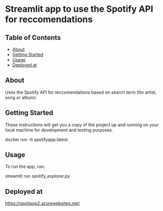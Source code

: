 # Streamlit app to use the Spotify API for reccomendations 

## Table of Contents

- [About](#about)
- [Getting Started](#getting_started)
- [Usage](#usage)
- [Deployed at](#deploy)


## About <a name = "about"></a>

Uses the Spotify API for reccomendations based on search term (for artist, song or album).





## Getting Started <a name = "getting_started"></a>

These instructions will get you a copy of the project up and running on your local machine for development and testing purposes. 

docker run -ti spotifyapp:latest

## Usage <a name = "usage"></a>

To run the app, run:

streamlit run spotify_explorer.py

## Deployed at <a name = "deploy"></a>

https://spotiapp2.azurewebsites.net/




